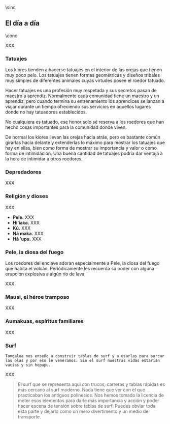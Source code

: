 \sinc

## El día a día

\conc

XXX

### Tatuajes

Los kiores tienden a hacerse tatuajes en el interior de las orejas que tienen muy poco pelo. Los tatuajes tienen formas geométricas y diseños tribales muy simples de diferentes animales cuyas virtudes posee el roedor tatuado. 

Hacer tatuajes es una profesión muy respetada y sus secretos pasan de maestro a aprendiz. Normalmente cada comunidad tiene un maestro y un aprendiz, pero cuando termina su entrenamiento los aprendices se lanzan a viajar durante un tiempo ofreciendo sus servicios en aquellos lugares donde no hay tatuadores establecidos.

No cualquiera es tatuado, ese honor solo sé reserva a los roedores que han hecho cosas importantes para la comunidad donde viven.

De normal los kiores llevan las orejas hacia atrás, pero es bastante común girarlas hacia delante y extenderlas lo máximo para mostrar los tatuajes que hay en ellas, bien como forma de mostrar su importancia y valor o como forma de intimidación. Una buena cantidad de tatuajes podría dar ventaja a la hora de intimidar a otros roedores.

### Depredadores

XXX

### Religión y dioses

XXX

* **Pele.** XXX
* **Hi’iaka.** XXX
* **Kū.** XXX
* **Nā maka.** XXX
* **Hā ʻupu.** XXX

### Pele, la diosa del fuego

Los roedores del enclave adoran especialmente a Pele, la diosa del fuego que habita el volcán. Periódicamente les recuerda su poder con alguna erupción explosiva a algún río de lava.

XXX

### Mausi, el héroe tramposo

XXX

### Aumakuas, espíritus familiares

XXX

### Surf

```
Tangaloa nos enseño a construir tablas de surf y a usarlas para surcar las olas y por eso le veneramos. Sin el surf nuestras vidas estarían vacias y sin hopupu.
```

XXX

> El surf que se representa aquí con trucos, carreras y tablas rápidas es más cercano al surf moderno. Nada tiene que ver con el que practicaban los antiguos polinesios. Nos hemos tomado la licencia de meter esos elementos para darle más importancia y acción y poder hacer escena de tensión sobre tablas de surf. Puedes obviar toda esta parte y dejarlo como un mero divertimento y un medio de transporte.